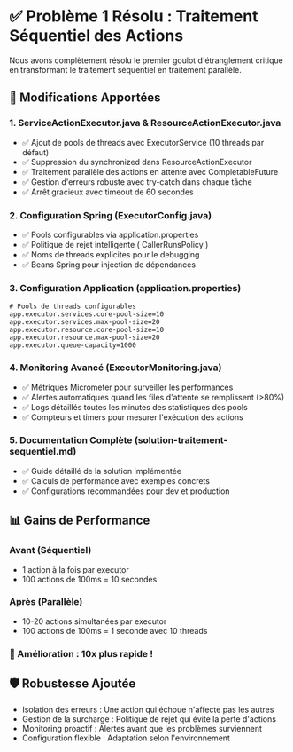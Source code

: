 # ✅ Problème 1 Résolu : Traitement Séquentiel des Actions
Nous avons complètement résolu le premier goulot d'étranglement critique en transformant le traitement séquentiel en traitement parallèle.

## 🔧 Modifications Apportées
### 1. ServiceActionExecutor.java & ResourceActionExecutor.java
- ✅ Ajout de pools de threads avec ExecutorService (10 threads par défaut)
- ✅ Suppression du synchronized dans ResourceActionExecutor
- ✅ Traitement parallèle des actions en attente avec CompletableFuture
- ✅ Gestion d'erreurs robuste avec try-catch dans chaque tâche
- ✅ Arrêt gracieux avec timeout de 60 secondes
### 2. Configuration Spring (ExecutorConfig.java)
- ✅ Pools configurables via application.properties
- ✅ Politique de rejet intelligente ( CallerRunsPolicy )
- ✅ Noms de threads explicites pour le debugging
- ✅ Beans Spring pour injection de dépendances
### 3. Configuration Application (application.properties)
```
# Pools de threads configurables
app.executor.services.core-pool-size=10
app.executor.services.max-pool-size=20
app.executor.resource.core-pool-size=10
app.executor.resource.max-pool-size=20
app.executor.queue-capacity=1000
```
### 4. Monitoring Avancé (ExecutorMonitoring.java)
- ✅ Métriques Micrometer pour surveiller les performances
- ✅ Alertes automatiques quand les files d'attente se remplissent (>80%)
- ✅ Logs détaillés toutes les minutes des statistiques des pools
- ✅ Compteurs et timers pour mesurer l'exécution des actions
### 5. Documentation Complète (solution-traitement-sequentiel.md)
- ✅ Guide détaillé de la solution implémentée
- ✅ Calculs de performance avec exemples concrets
- ✅ Configurations recommandées pour dev et production
## 📊 Gains de Performance
### Avant (Séquentiel)
- 1 action à la fois par executor
- 100 actions de 100ms = 10 secondes
### Après (Parallèle)
- 10-20 actions simultanées par executor
- 100 actions de 100ms = 1 seconde avec 10 threads
### 🚀 Amélioration : 10x plus rapide !
## 🛡️ Robustesse Ajoutée
- Isolation des erreurs : Une action qui échoue n'affecte pas les autres
- Gestion de la surcharge : Politique de rejet qui évite la perte d'actions
- Monitoring proactif : Alertes avant que les problèmes surviennent
- Configuration flexible : Adaptation selon l'environnement